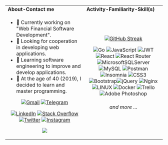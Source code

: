 <table>
  <tr>
    <td width="50%"><b>About-Contact me</b></td>
     <td><b>Activity-Familiarity-Skill(s)</b></td>
  </tr>
  <tr>
    <td valign="middle" >

- 🔸 Currently working on "Web Financial Software Development".
- 🔸 Looking for cooperation in developing web applications.
- 🔸 Learning software engineering to improve and develop applications.
- 🔸 At the age of 40 (2019), I decided to learn and master programming.     

 <div align="center">

   
   
   <a href="mailto:ar.mokhtari.g@gmail.com"><img alt="Gmail" title="Alireza Mokhtari G Gmail" src="https://camo.githubusercontent.com/571384769c09e0c66b45e39b5be70f68f552db3e2b2311bc2064f0d4a9f5983b/68747470733a2f2f696d672e736869656c64732e696f2f62616467652f476d61696c2d4431343833363f7374796c653d666f722d7468652d6261646765266c6f676f3d676d61696c266c6f676f436f6c6f723d7768697465" data-canonical-src="https://img.shields.io/badge/Gmail-D14836?style=for-the-badge&amp;logo=gmail&amp;logoColor=white" style="max-width: 100%;"></a>
<a href="https://t.me/ar_mokhtari" rel="nofollow"><img alt="Telegram" title="Alireza Mokhtari G Telegram" src="https://camo.githubusercontent.com/cf4ed981404024c1adfc79d5575c4edf1836c4fe36b24b03383ece888cef7e29/68747470733a2f2f696d672e736869656c64732e696f2f62616467652f54656c656772616d2d3243413545303f7374796c653d666f722d7468652d6261646765266c6f676f3d74656c656772616d266c6f676f436f6c6f723d7768697465" data-canonical-src="https://img.shields.io/badge/Telegram-2CA5E0?style=for-the-badge&amp;logo=telegram&amp;logoColor=white" style="max-width: 100%;"></a>
      
 [![LinkedIn](https://img.shields.io/badge/LinkedIn-%230077B5.svg?logo=linkedin&logoColor=white)](https://linkedin.com/in/alireza-mokhtari-garakani-b4288024) [![Stack Overflow](https://img.shields.io/badge/-Stackoverflow-FE7A16?logo=stack-overflow&logoColor=white)](https://stackoverflow.com/users/2531467) [![Twitter](https://img.shields.io/badge/Twitter-%231DA1F2.svg?logo=Twitter&logoColor=white)](https://twitter.com/ar_mokhtari) [![Instagram](https://img.shields.io/badge/Instagram-%23E4405F.svg?logo=Instagram&logoColor=white)](https://instagram.com/ar_mokhtari_g)

[![](https://visitcount.itsvg.in/api?id=ar-mokhtari&icon=1&color=3)](https://visitcount.itsvg.in)
      </div>
   </td>
    <td valign="middle" align="center">


[![GitHub Streak](https://github-readme-streak-stats.herokuapp.com?user=ar-mokhtari&theme=green-nur&border_radius=9&date_format=j%2Fn%5B%2FY%5D&type=png&card_width=350&ring=EBEBEB&fire=EB0000&border=5FEBE2)](https://git.io/streak-stats)
      
![Go](https://img.shields.io/badge/go-%2300ADD8.svg?style=plastic&logo=go&logoColor=white) ![JavaScript](https://img.shields.io/badge/javascript-%23323330.svg?style=plastic&logo=javascript&logoColor=%23F7DF1E) 
![JWT](https://img.shields.io/badge/JWT-black?style=plastic&logo=JSON%20web%20tokens) ![React](https://img.shields.io/badge/react-%2320232a.svg?style=plastic&logo=react&logoColor=%2361DAFB) ![React Router](https://img.shields.io/badge/React_Router-CA4245?style=plastic&logo=react-router&logoColor=white) 
![MicrosoftSQLServer](https://img.shields.io/badge/Microsoft%20SQL%20Sever-CC2927?style=plastic&logo=microsoft%20sql%20server&logoColor=white)![MySQL](https://img.shields.io/badge/mysql-%2300f.svg?style=plastic&logo=mysql&logoColor=white) 
![Postman](https://img.shields.io/badge/Postman-FF6C37?style=plastic&logo=postman&logoColor=white) ![Insomnia](https://img.shields.io/badge/Insomnia-black?style=plastic&logo=insomnia&logoColor=5849BE) 
![CSS3](https://img.shields.io/badge/css3-%231572B6.svg?style=plastic&logo=css3&logoColor=white) ![Bootstrap](https://img.shields.io/badge/bootstrap-%23563D7C.svg?style=plastic&logo=bootstrap&logoColor=white)![jQuery](https://img.shields.io/badge/jquery-%230769AD.svg?style=plastic&logo=jquery&logoColor=white) ![Nginx](https://img.shields.io/badge/nginx-%23009639.svg?style=plastic&logo=nginx&logoColor=white)  ![LINUX](https://img.shields.io/badge/Linux-FCC624?style=plastic&logo=linux&logoColor=black) ![Docker](https://img.shields.io/badge/docker-%230db7ed.svg?style=plastic&logo=docker&logoColor=white)  ![Trello](https://img.shields.io/badge/Trello-%23026AA7.svg?style=plastic&logo=Trello&logoColor=white)
![Adobe Photoshop](https://img.shields.io/badge/adobephotoshop-%2331A8FF.svg?style=plastic&logo=adobephotoshop&logoColor=white) 
      <h6>and more ...</h6>
   </td>

  </tr>
 </table>
